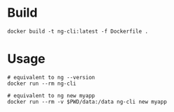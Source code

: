 # Build

```
docker build -t ng-cli:latest -f Dockerfile .
```

# Usage

```
# equivalent to ng --version
docker run --rm ng-cli 

# equivalent to ng new myapp
docker run --rm -v $PWD/data:/data ng-cli new myapp
```
